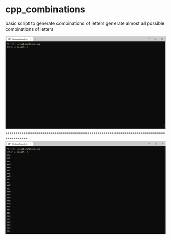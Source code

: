 # cpp_combinations
basic script to generate combinations of letters
generate almost all possible combinations of letters

<img src="https://github.com/EH30/cpp_combinations/blob/master/combinations_example.JPG">
-----------------------------------------------------------------------------------------

<img src="https://github.com/EH30/cpp_combinations/blob/master/combo_example.JPG">
